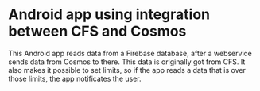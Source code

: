 # Android app using integration between CFS and Cosmos
This Android app reads data from a Firebase database, after a webservice sends data from Cosmos to there. This data is originally got from CFS.
It also makes it possible to set limits, so if the app reads a data that is over those limits, the app notificates the user.
